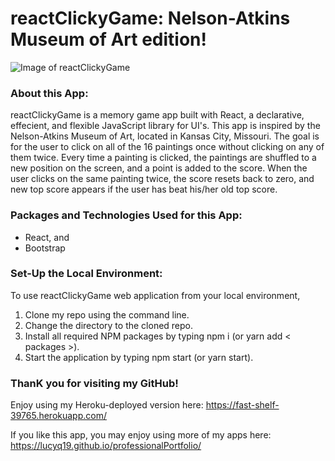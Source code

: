 # reactClickyGame: Nelson-Atkins Museum of Art edition!

![Image of reactClickyGame](./images/reactClickyGame.png)

### About this App:

reactClickyGame is a memory game app built with React, a declarative, effecient, and flexible JavaScript library for UI's.  This app is inspired by the Nelson-Atkins Museum of Art, located in Kansas City, Missouri.  The goal is for the user to click on all of the 16 paintings once without clicking on any of them twice.  Every time a painting is clicked, the paintings are shuffled to a new position on the screen, and a point is added to the score.  When the user clicks on the same painting twice, the score resets back to zero, and new top score appears if the user has beat his/her old top score.  

### Packages and Technologies Used for this App:
* React, and
* Bootstrap

### Set-Up the Local Environment:

To use reactClickyGame web application from your local environment,

1. Clone my repo using the command line.
2. Change the directory to the cloned repo.
3. Install all required NPM packages by typing npm i (or yarn add < packages >).
4. Start the application by typing npm start (or yarn start).

### ThanK you for visiting my GitHub!

Enjoy using my Heroku-deployed version here: https://fast-shelf-39765.herokuapp.com/

If you like this app, you may enjoy using more of my apps here: https://lucyq19.github.io/professionalPortfolio/